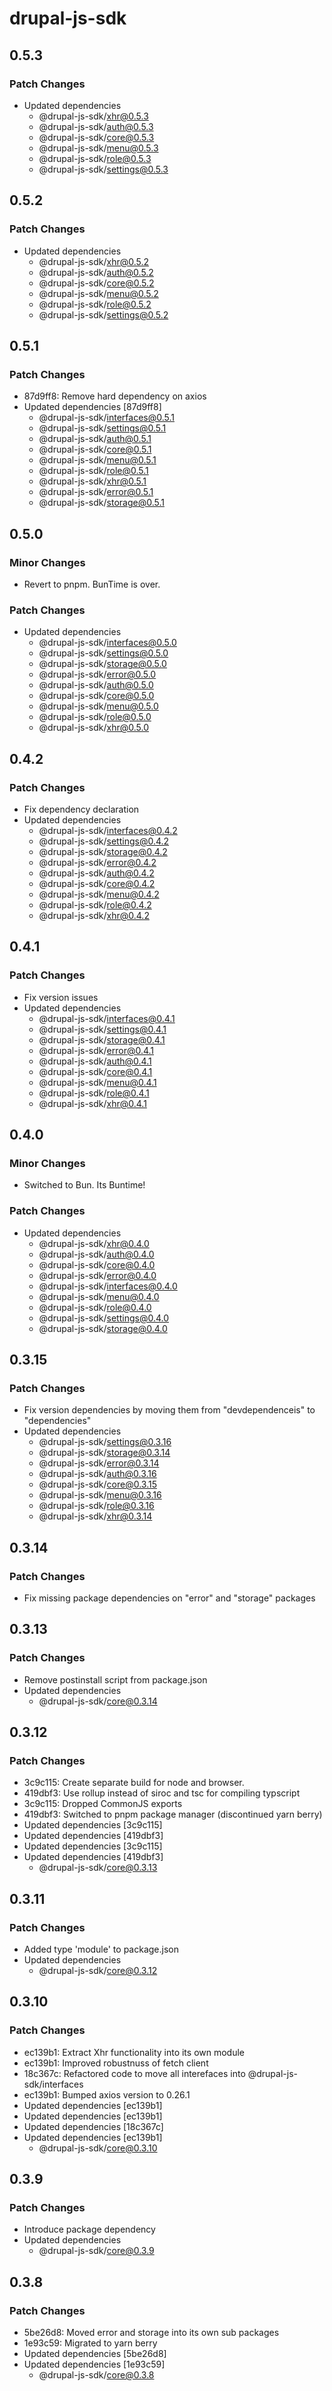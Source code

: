 # drupal-js-sdk

## 0.5.3

### Patch Changes

- Updated dependencies
  - @drupal-js-sdk/xhr@0.5.3
  - @drupal-js-sdk/auth@0.5.3
  - @drupal-js-sdk/core@0.5.3
  - @drupal-js-sdk/menu@0.5.3
  - @drupal-js-sdk/role@0.5.3
  - @drupal-js-sdk/settings@0.5.3

## 0.5.2

### Patch Changes

- Updated dependencies
  - @drupal-js-sdk/xhr@0.5.2
  - @drupal-js-sdk/auth@0.5.2
  - @drupal-js-sdk/core@0.5.2
  - @drupal-js-sdk/menu@0.5.2
  - @drupal-js-sdk/role@0.5.2
  - @drupal-js-sdk/settings@0.5.2

## 0.5.1

### Patch Changes

- 87d9ff8: Remove hard dependency on axios
- Updated dependencies [87d9ff8]
  - @drupal-js-sdk/interfaces@0.5.1
  - @drupal-js-sdk/settings@0.5.1
  - @drupal-js-sdk/auth@0.5.1
  - @drupal-js-sdk/core@0.5.1
  - @drupal-js-sdk/menu@0.5.1
  - @drupal-js-sdk/role@0.5.1
  - @drupal-js-sdk/xhr@0.5.1
  - @drupal-js-sdk/error@0.5.1
  - @drupal-js-sdk/storage@0.5.1

## 0.5.0

### Minor Changes

- Revert to pnpm. BunTime is over.

### Patch Changes

- Updated dependencies
  - @drupal-js-sdk/interfaces@0.5.0
  - @drupal-js-sdk/settings@0.5.0
  - @drupal-js-sdk/storage@0.5.0
  - @drupal-js-sdk/error@0.5.0
  - @drupal-js-sdk/auth@0.5.0
  - @drupal-js-sdk/core@0.5.0
  - @drupal-js-sdk/menu@0.5.0
  - @drupal-js-sdk/role@0.5.0
  - @drupal-js-sdk/xhr@0.5.0

## 0.4.2

### Patch Changes

- Fix dependency declaration
- Updated dependencies
  - @drupal-js-sdk/interfaces@0.4.2
  - @drupal-js-sdk/settings@0.4.2
  - @drupal-js-sdk/storage@0.4.2
  - @drupal-js-sdk/error@0.4.2
  - @drupal-js-sdk/auth@0.4.2
  - @drupal-js-sdk/core@0.4.2
  - @drupal-js-sdk/menu@0.4.2
  - @drupal-js-sdk/role@0.4.2
  - @drupal-js-sdk/xhr@0.4.2

## 0.4.1

### Patch Changes

- Fix version issues
- Updated dependencies
  - @drupal-js-sdk/interfaces@0.4.1
  - @drupal-js-sdk/settings@0.4.1
  - @drupal-js-sdk/storage@0.4.1
  - @drupal-js-sdk/error@0.4.1
  - @drupal-js-sdk/auth@0.4.1
  - @drupal-js-sdk/core@0.4.1
  - @drupal-js-sdk/menu@0.4.1
  - @drupal-js-sdk/role@0.4.1
  - @drupal-js-sdk/xhr@0.4.1

## 0.4.0

### Minor Changes

- Switched to Bun. Its Buntime!

### Patch Changes

- Updated dependencies
  - @drupal-js-sdk/xhr@0.4.0
  - @drupal-js-sdk/auth@0.4.0
  - @drupal-js-sdk/core@0.4.0
  - @drupal-js-sdk/error@0.4.0
  - @drupal-js-sdk/interfaces@0.4.0
  - @drupal-js-sdk/menu@0.4.0
  - @drupal-js-sdk/role@0.4.0
  - @drupal-js-sdk/settings@0.4.0
  - @drupal-js-sdk/storage@0.4.0

## 0.3.15

### Patch Changes

- Fix version dependencies by moving them from "devdependenceis" to "dependencies"
- Updated dependencies
  - @drupal-js-sdk/settings@0.3.16
  - @drupal-js-sdk/storage@0.3.14
  - @drupal-js-sdk/error@0.3.14
  - @drupal-js-sdk/auth@0.3.16
  - @drupal-js-sdk/core@0.3.15
  - @drupal-js-sdk/menu@0.3.16
  - @drupal-js-sdk/role@0.3.16
  - @drupal-js-sdk/xhr@0.3.14

## 0.3.14

### Patch Changes

- Fix missing package dependencies on "error" and "storage" packages

## 0.3.13

### Patch Changes

- Remove postinstall script from package.json
- Updated dependencies
  - @drupal-js-sdk/core@0.3.14

## 0.3.12

### Patch Changes

- 3c9c115: Create separate build for node and browser.
- 419dbf3: Use rollup instead of siroc and tsc for compiling typscript
- 3c9c115: Dropped CommonJS exports
- 419dbf3: Switched to pnpm package manager (discontinued yarn berry)
- Updated dependencies [3c9c115]
- Updated dependencies [419dbf3]
- Updated dependencies [3c9c115]
- Updated dependencies [419dbf3]
  - @drupal-js-sdk/core@0.3.13

## 0.3.11

### Patch Changes

- Added type 'module' to package.json
- Updated dependencies
  - @drupal-js-sdk/core@0.3.12

## 0.3.10

### Patch Changes

- ec139b1: Extract Xhr functionality into its own module
- ec139b1: Improved robustnuss of fetch client
- 18c367c: Refactored code to move all interefaces into @drupal-js-sdk/interfaces
- ec139b1: Bumped axios version to 0.26.1
- Updated dependencies [ec139b1]
- Updated dependencies [ec139b1]
- Updated dependencies [18c367c]
- Updated dependencies [ec139b1]
  - @drupal-js-sdk/core@0.3.10

## 0.3.9

### Patch Changes

- Introduce package dependency
- Updated dependencies
  - @drupal-js-sdk/core@0.3.9

## 0.3.8

### Patch Changes

- 5be26d8: Moved error and storage into its own sub packages
- 1e93c59: Migrated to yarn berry
- Updated dependencies [5be26d8]
- Updated dependencies [1e93c59]
  - @drupal-js-sdk/core@0.3.8
